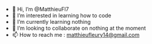 - 👋 Hi, I’m @MatthieuFl7
- 👀 I’m interested in learning how to code
- 🌱 I’m currently learning nothing
- 💞️ I’m looking to collaborate on nothing at the moment
- 📫 How to reach me : matthieufleury14@gmail.com

<!---
MatthieuFl7/MatthieuFl7 is a ✨ special ✨ repository because its `README.md` (this file) appears on your GitHub profile.
You can click the Preview link to take a look at your changes.
--->
